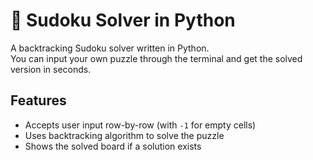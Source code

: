 # 🧩 Sudoku Solver in Python

A backtracking Sudoku solver written in Python.  
You can input your own puzzle through the terminal and get the solved version in seconds.


##  Features

- Accepts user input row-by-row (with `-1` for empty cells)
- Uses backtracking algorithm to solve the puzzle
- Shows the solved board if a solution exists

